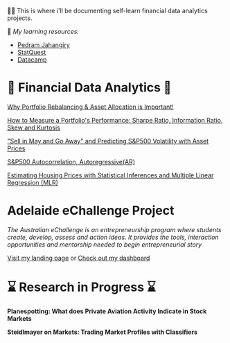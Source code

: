 🙋‍♂️ This is where i'll be documenting self-learn financial data analytics projects.

💓 *My learning resources:* 
* [Pedram Jahangiry](https://github.com/PJalgotrader)
* [StatQuest](https://statquest.org/)
* [Datacamp](https://www.datacamp.com/)



# 📖 Financial Data Analytics 📖
[Why Portfolio Rebalancing & Asset Allocation is Important!](AssetAllocation.ipynb)

[How to Measure a Portfolio's Performance: Sharpe Ratio, Information Ratio, Skew and Kurtosis](Sharpe&IR.ipynb)

["Sell in May and Go Away" and Predicting S&P500 Volatility with Asset Prices](PredictingVolatility.ipynb)

[S&P500 Autocorrelation, Autoregressive(AR)](SPYautocorrelation.ipynb)

[Estimating Housing Prices with Statistical Inferences and Multiple Linear Regression (MLR)](StatisticalInferences.ipynb)


# Adelaide eChallenge Project
*The Australian eChallenge is an entrepreneurship program where students create, develop, assess and action ideas. It provides the tools, interaction opportunities and mentorship needed to begin entrepreneurial story*

[Visit my landing page](https://leakinga.carrd.co/) or [Check out my dashboard](https://buttersaltpepper-finapp-app-cfhlmv.streamlitapp.com/)


# ⌛ Research in Progress ⌛
**Planespotting: What does Private Aviation Activity Indicate in Stock Markets**

**Steidlmayer on Markets: Trading Market Profiles with Classifiers**

